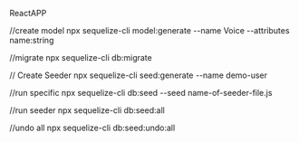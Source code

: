 ReactAPP

//create model
npx sequelize-cli model:generate --name Voice --attributes name:string

//migrate
npx sequelize-cli db:migrate

// Create Seeder
npx sequelize-cli seed:generate --name demo-user

//run specific
npx sequelize-cli db:seed --seed name-of-seeder-file.js

//run seeder
npx sequelize-cli db:seed:all

//undo all
npx sequelize-cli db:seed:undo:all
